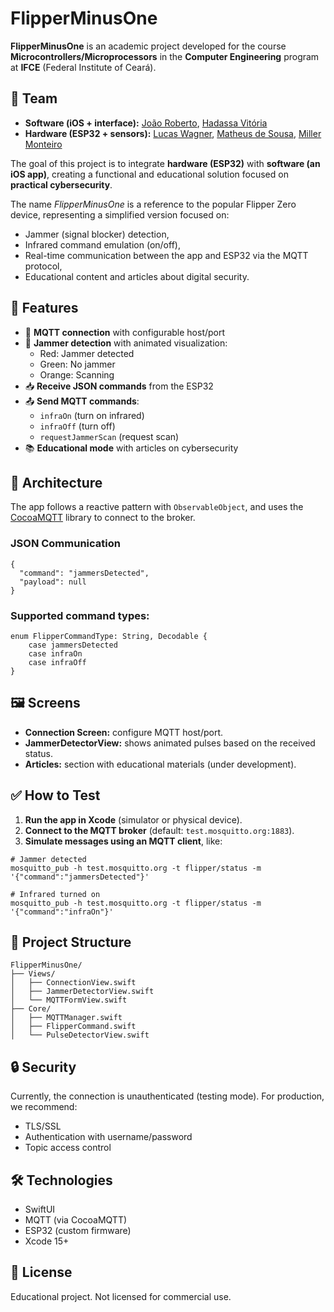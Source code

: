<h1>FlipperMinusOne</h1>

<p><strong>FlipperMinusOne</strong> is an academic project developed for the course <strong>Microcontrollers/Microprocessors</strong> in the <strong>Computer Engineering</strong> program at <strong>IFCE</strong> (Federal Institute of Ceará).</p>

<h2>👥 Team</h2>

<ul>
  <li><strong>Software (iOS + interface):</strong> 
    <a href="https://github.com/joaorbrto">João Roberto</a>, 
    <a href="https://github.com/hadvtr">Hadassa Vitória</a>
  </li>
  <li><strong>Hardware (ESP32 + sensors):</strong> 
    <a href="https://github.com/lusca0x01">Lucas Wagner</a>, 
    <a href="https://github.com/MTR-S">Matheus de Sousa</a>, 
    <a href="https://github.com/uiLLer">Miller Monteiro</a>
  </li>
</ul>

<p>The goal of this project is to integrate <strong>hardware (ESP32)</strong> with <strong>software (an iOS app)</strong>, creating a functional and educational solution focused on <strong>practical cybersecurity</strong>.</p>

<p>The name <em>FlipperMinusOne</em> is a reference to the popular Flipper Zero device, representing a simplified version focused on:</p>

<ul>
  <li>Jammer (signal blocker) detection,</li>
  <li>Infrared command emulation (on/off),</li>
  <li>Real-time communication between the app and ESP32 via the MQTT protocol,</li>
  <li>Educational content and articles about digital security.</li>
</ul>

<h2>📲 Features</h2>

<ul>
  <li>🔌 <strong>MQTT connection</strong> with configurable host/port</li>
  <li>📡 <strong>Jammer detection</strong> with animated visualization:
    <ul>
      <li>Red: Jammer detected</li>
      <li>Green: No jammer</li>
      <li>Orange: Scanning</li>
    </ul>
  </li>
  <li>📥 <strong>Receive JSON commands</strong> from the ESP32</li>
  <li>📤 <strong>Send MQTT commands</strong>:
    <ul>
      <li><code>infraOn</code> (turn on infrared)</li>
      <li><code>infraOff</code> (turn off)</li>
      <li><code>requestJammerScan</code> (request scan)</li>
    </ul>
  </li>
  <li>📚 <strong>Educational mode</strong> with articles on cybersecurity</li>
</ul>

<h2>🧠 Architecture</h2>

<p>The app follows a reactive pattern with <code>ObservableObject</code>, and uses the <a href="https://github.com/emqx/CocoaMQTT" target="_blank">CocoaMQTT</a> library to connect to the broker.</p>

<h3>JSON Communication</h3>

<pre><code>{
  "command": "jammersDetected",
  "payload": null
}
</code></pre>

<h3>Supported command types:</h3>

<pre><code>enum FlipperCommandType: String, Decodable {
    case jammersDetected
    case infraOn
    case infraOff
}
</code></pre>

<h2>🖼️ Screens</h2>

<ul>
  <li><strong>Connection Screen:</strong> configure MQTT host/port.</li>
  <li><strong>JammerDetectorView:</strong> shows animated pulses based on the received status.</li>
  <li><strong>Articles:</strong> section with educational materials (under development).</li>
</ul>

<h2>✅ How to Test</h2>

<ol>
  <li><strong>Run the app in Xcode</strong> (simulator or physical device).</li>
  <li><strong>Connect to the MQTT broker</strong> (default: <code>test.mosquitto.org:1883</code>).</li>
  <li><strong>Simulate messages using an MQTT client</strong>, like:</li>
</ol>

<pre><code># Jammer detected
mosquitto_pub -h test.mosquitto.org -t flipper/status -m '{"command":"jammersDetected"}'

# Infrared turned on
mosquitto_pub -h test.mosquitto.org -t flipper/status -m '{"command":"infraOn"}'
</code></pre>

<h2>📁 Project Structure</h2>

<pre><code>FlipperMinusOne/
├── Views/
│   ├── ConnectionView.swift
│   ├── JammerDetectorView.swift
│   └── MQTTFormView.swift
├── Core/
│   ├── MQTTManager.swift
│   ├── FlipperCommand.swift
│   └── PulseDetectorView.swift
</code></pre>

<h2>🔒 Security</h2>

<p>Currently, the connection is unauthenticated (testing mode). For production, we recommend:</p>
<ul>
  <li>TLS/SSL</li>
  <li>Authentication with username/password</li>
  <li>Topic access control</li>
</ul>

<h2>🛠️ Technologies</h2>

<ul>
  <li>SwiftUI</li>
  <li>MQTT (via CocoaMQTT)</li>
  <li>ESP32 (custom firmware)</li>
  <li>Xcode 15+</li>
</ul>

<h2>📄 License</h2>

<p>Educational project. Not licensed for commercial use.</p>
